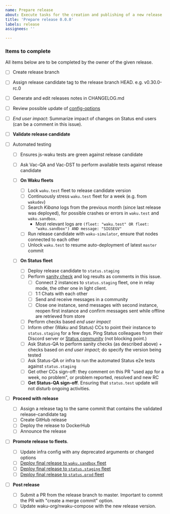 ```yaml
---
name: Prepare release
about: Execute tasks for the creation and publishing of a new release
title: 'Prepare release 0.0.0'
labels: release
assignees: ''

---
```


<!--
Add appropriate release number to title!

For detailed info on the release process refer to https://github.com/waku-org/nwaku/blob/master/docs/contributors/release-process.md
 -->

### Items to complete

All items below are to be completed by the owner of the given release.

- [ ] Create release branch
- [ ] Assign release candidate tag to the release branch HEAD. e.g. v0.30.0-rc.0
- [ ] Generate and edit releases notes in CHANGELOG.md
- [ ] Review possible update of [config-options](https://github.com/waku-org/docs.waku.org/blob/develop/docs/guides/nwaku/config-options.md)
- [ ] _End user impact_: Summarize impact of changes on Status end users (can be a comment in this issue).
- [ ] **Validate release candidate**

- [ ] Automated testing
  - [ ] Ensures js-waku tests are green against release candidate
  - [ ] Ask Vac-QA and Vac-DST to perform available tests against release candidate

  - [ ] **On Waku fleets**
    - [ ] Lock `waku.test` fleet to release candidate version
    - [ ] Continuously stress `waku.test` fleet for a week (e.g. from `wakudev`)
    - [ ] Search _Kibana_ logs from the previous month (since last release was deployed), for possible crashes or errors in `waku.test` and `waku.sandbox`.
      - Most relevant logs are `(fleet: "waku.test" OR fleet: "waku.sandbox") AND message: "SIGSEGV"`
    - [ ] Run release candidate with `waku-simulator`, ensure that nodes connected to each other
    - [ ] Unlock `waku.test` to resume auto-deployment of latest `master` commit

  - [ ] **On Status fleet**
    - [ ] Deploy release candidate to `status.staging`
    - [ ] Perform [sanity check](https://www.notion.so/How-to-test-Nwaku-on-Status-12c6e4b9bf06420ca868bd199129b425) and log results as comments in this issue.
      - [ ] Connect 2 instances to `status.staging` fleet, one in relay mode, the other one in light client.
      - [ ] 1:1 Chats with each other
      - [ ] Send and receive messages in a community
      - [ ] Close one instance, send messages with second instance, reopen first instance and confirm messages sent while offline are retrieved from store
    - [ ] Perform checks based _end user impact_
    - [ ] Inform other (Waku and Status) CCs to point their instance to `status.staging` for a few days. Ping Status colleagues from their Discord server or [Status community](https://status.app/c/G3kAAMSQtb05kog3aGbr3kiaxN4tF5xy4BAGEkkLwILk2z3GcoYlm5hSJXGn7J3laft-tnTwDWmYJ18dP_3bgX96dqr_8E3qKAvxDf3NrrCMUBp4R9EYkQez9XSM4486mXoC3mIln2zc-TNdvjdfL9eHVZ-mGgs=#zQ3shZeEJqTC1xhGUjxuS4rtHSrhJ8vUYp64v6qWkLpvdy9L9) (not blocking point.)
    - [ ] Ask Status-QA to perform sanity checks (as described above) + checks based on _end user impact_; do specify the version being tested
    - [ ] Ask Status-QA or infra to run the automated Status e2e tests against `status.staging`
    - [ ] Get other CCs sign-off: they comment on this PR "used app for a week, no problem", or problem reported, resolved and new RC
    - [ ] **Get Status-QA sign-off**. Ensuring that `status.test` update will not disturb ongoing activities.

- [ ] **Proceed with release**

  - [ ] Assign a release tag to the same commit that contains the validated release-candidate tag
  - [ ] Create GitHub release
  - [ ] Deploy the release to DockerHub
  - [ ] Announce the release

- [ ] **Promote release to fleets**.
  - [ ] Update infra config with any deprecated arguments or changed options
  - [ ] [Deploy final release to `waku.sandbox` fleet](https://ci.infra.status.im/job/nim-waku/job/deploy-waku-sandbox)
  - [ ] [Deploy final release to `status.staging` fleet](https://ci.infra.status.im/job/nim-waku/job/deploy-shards-staging/)
  - [ ] [Deploy final release to `status.prod` fleet](https://ci.infra.status.im/job/nim-waku/job/deploy-shards-test/)

- [ ] **Post release**
  - [ ] Submit a PR from the release branch to master. Important to commit the PR with "create a merge commit" option.
  - [ ] Update waku-org/nwaku-compose with the new release version.
